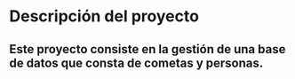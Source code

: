 # Descripción del proyecto

## Este proyecto consiste en la gestión de una base de datos que consta de cometas y personas.
